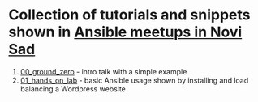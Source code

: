 # Collection of tutorials and snippets shown in [Ansible meetups in Novi Sad](http://www.meetup.com/Ansible-Novi-Sad/)

1. [00\_ground_zero](00\_ground_zero) - intro talk with a simple example
2. [01\_hands_on_lab](01\_hands_on_lab) - basic Ansible usage shown by installing and load balancing a Wordpress website
